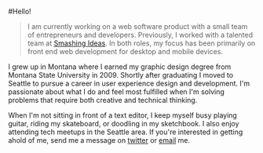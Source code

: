 #Hello!

> I am currently working on a web software product with a small team of entrepreneurs and developers. Previously, I worked with a talented team at [Smashing Ideas](http://smashingideas.com). In both roles, my focus has been primarily on front end web development for desktop and mobile devices.</p>

I grew up in Montana where I earned my graphic design degree from Montana State University in 2009. Shortly after graduating I moved to Seattle to pursue a career in user experience design and development. I'm passionate about what I do and feel most fulfilled when I'm solving problems that require both creative and technical thinking.

When I'm not sitting in front of a text editor, I keep myself busy playing guitar, riding my skateboard, or doodling in my sketchbook. I also enjoy attending tech meetups in the Seattle area. If you're interested in getting ahold of me, send me a message on [twitter](https://twitter.com/danielpquinn) or [email](mailto:dan@danquinndesign.com) me.